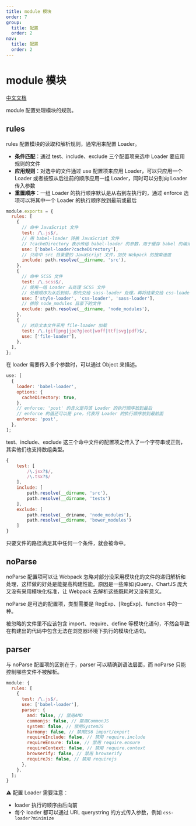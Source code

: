```yaml
---
title: module 模块
order: 7
group:
  title: 配置
  order: 2
nav:
  title: 配置
  order: 2
---
```


# module 模块

[中文文档](https://webpack.docschina.org/configuration/module/)

module 配置处理模块的规则。

## rules

rules 配置模块的读取和解析规则，通常用来配置 Loader。

- **条件匹配**：通过 test、include、exclude 三个配置项来选中 Loader 要应用规则的文件
- **应用规则**：对选中的文件通过 use 配置项来应用 Loader，可以只应用一个 Loader 或者按照从后往前的顺序应用一组 Loader，同时可以分别向 Loader 传入参数
- **重置顺序**：一组 Loader 的执行顺序默认是从右到左执行的，通过 enforce 选项可以将其中一个 Loader 的执行顺序放到最前或最后

```js
module.exports = {
  rules: [
    {
      // 命中 JavaScript 文件
      test: /\.js$/,
      // 用 babel-loader 转换 JavaScript 文件
      // ?cacheDirectory 表示传给 babel-loader 的参数，用于缓存 babel 的编译结果，加快重新编译的速度
      use: ['babel-loader?cacheDirectory'],
      // 只命中 src 目录里的 JavaScript 文件，加快 Webpack 的搜索速度
      include: path.resolve(__dirname, 'src'),
    },
    {
      // 命中 SCSS 文件
      test: /\.scss$/,
      // 使用一组 Loader 去处理 SCSS 文件
      // 处理顺序为从后到前，即先交给 sass-loader 处理，再将结果交给 css-loader，最后交给 style-loader
      use: ['style-loader', 'css-loader', 'sass-loader'],
      // 排除 node_modules 目录下的文件
      exclude: path.resolve(__dirname, 'node_modules'),
    },
    {
      // 对非文本文件采用 file-loader 加载
      test: /\.(gif|png|jpe?g|eot|woff|ttf|svg|pdf)$/,
      use: ['file-loader'],
    },
  ],
};
```

在 loader 需要传入多个参数时，可以通过 Object 来描述。

```js
use: [
  {
    loader: 'babel-loader',
    options: {
      cacheDirectory: true,
    },
    // enforce: 'post' 的含义是将该 Loader 的执行顺序放到最后
    // enforce 的值还可以是 pre，代表将 Loader 的执行顺序放到最前面
    enforce: 'post',
  },
];
```

test、include、exclude 这三个命中文件的配置项之传入了一个字符串或正则，其实他们也支持数组类型。

```js
{
    test: [
        /\.jsx?$/,
        /\.tsx?$/
    ],
    include: [
		path.resolve(__dirname, 'src'),
        path.resolve(__dirname, 'tests')
	],
    exclude: [
		path.resolve(__driname, 'node_modules'),
        path.resolve(__dirname, 'bower_modules')
	]
}
```

只要文件的路径满足其中任何一个条件，就会被命中。

## noParse

noParse 配置项可以让 Webpack 忽略对部分没采用模块化的文件的递归解析和处理，这样做的好处是能提高构建性能。原因是一些库如 jQuery、ChartJS 庞大又没有采用模块化标准，让 Webpack 去解析这些既耗时又没有意义。

noParse 是可选的配置项，类型需要是 RegExp、[RegExp]、function 中的一种。

被忽略的文件里不应该包含 import、require、define 等模块化语句，不然会导致在构建出的代码中包含无法在浏览器环境下执行的模块化语句。

## parser

与 noParse 配置项的区别在于，parser 可以精确到语法层面，而 noParse 只能控制哪些文件不被解析。

```js
module: {
  rules: [
    {
      test: /\.js$/,
      use: ['babel-loader'],
      parser: {
        amd: false, // 禁用AMD
        commonjs: false, // 禁用CommonJS
        system: false, // 禁用SystemJS
        harmony: false, // 禁用ES6 import/export
        requireInclude: false, // 禁用 require.include
        requireEnsure: false, // 禁用 require.ensure
        requireContext: false, // 禁用 require.context
        browserify: false, // 禁用 browserify
        requireJs: false, // 禁用 requirejs
      },
    },
  ];
}
```

⚠️ 配置 Loader 需要注意：

- loader 执行的顺序由后向前
- 每个 loader 都可以通过 URL querystring 的方式传入参数，例如 `css-loader?minimize`
